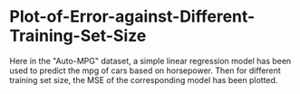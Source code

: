 # Plot-of-Error-against-Different-Training-Set-Size
Here in the "Auto-MPG" dataset, a simple linear regression model has been used to predict the mpg of cars based on horsepower. Then for different training set size, the MSE of the corresponding model has been plotted.
